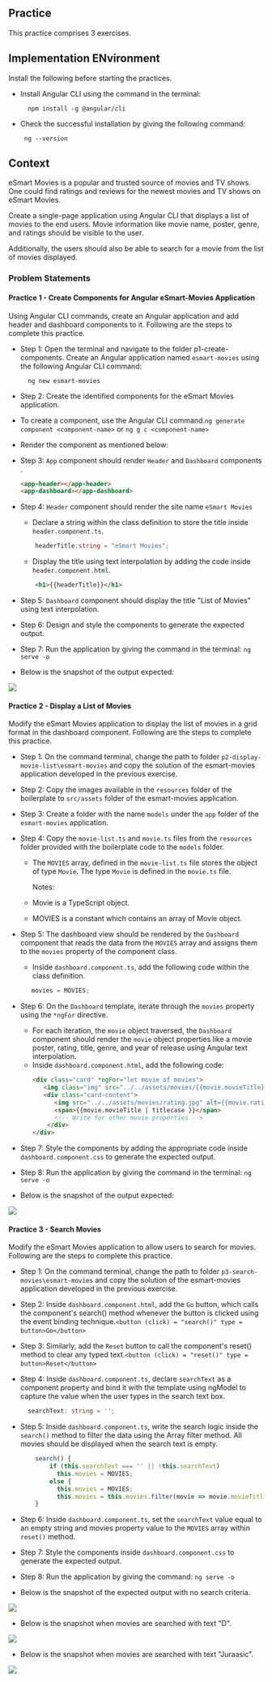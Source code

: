 ## Practice

This practice comprises 3 exercises.

## Implementation ENvironment

Install the following before starting the practices.​

- Install Angular CLI using the command in the terminal:​

        npm install -g @angular/cli​
- Check the successful installation by giving the following command:​

       ng --version

## Context

eSmart Movies is a popular and trusted source of movies and TV shows. One could find ratings and reviews for the newest movies and TV shows on eSmart Movies.​

Create a single-page application using Angular CLI that displays a list of movies to the end users. Movie information like movie name, poster, genre, and ratings should be visible to the user. ​

Additionally, the users should also be able to search for a movie from the list of movies displayed. 

### Problem Statements

#### Practice 1 - Create Components for Angular eSmart-Movies Application

Using Angular CLI commands, create an Angular application and add header and dashboard components to it. Following are the steps to complete this practice.

- Step 1: Open the terminal and navigate to the folder p1-create-components. Create an Angular application named `esmart-movies` using the following Angular CLI command:​
                 
        ng new esmart-movies​
- Step 2: Create the identified components for the eSmart Movies application.​
- To create a component, use the Angular CLI command.​
     `ng generate component <component-name>` or `ng g c <component-name>`
     ​
- Render the component as mentioned below:​
- Step 3: `App` component should render `Header` and `Dashboard` components​.
    ```html
    <app-header></app-header>​
    <app-dashboard></app-dashboard>
    ```
- Step 4: `Header` component should render the site name `eSmart Movies`
    - Declare a string within the class definition to store the title inside `header.component.ts`.​
    ```ts
        headerTitle:string = "eSmart Movies";
    ```
    - Display the title using text interpolation by adding the code inside `header.component.html`.​
    ```html
        <h1>{{headerTitle}}</h1>
    ```
- Step 5: `Dashboard` component should display the title "List of Movies" using text interpolation​.
- Step 6: Design and style the components to generate the expected output.​
- Step 7: Run the application by giving the command in the terminal: `ng serve -o​`

- Below is the snapshot of the output expected:

![](./p1-create-components/esmart-movies-output.png)

#### Practice 2 - Display a List of Movies

Modify the eSmart Movies application to display the list of movies in a grid format in the dashboard component. Following are the steps to complete this practice.

- Step 1: On the command terminal, change the path to folder `p2-display-movie-list\esmart-movies` and copy the solution of the esmart-movies application developed in the previous exercise.​
- Step 2: Copy the images available in the `resources` folder of the boilerplate to `src/assets` folder of the esmart-movies application.​
- Step 3: Create a folder with the name `models` under the `app` folder of the `esmart-movies` application.
- Step 4: Copy the `movie-list.ts` and `movie.ts` files from the `resources` folder provided with the boilerplate code to the `models` folder.
    - The `MOVIES` array, defined in the `movie-list.ts` file stores the object of type `Movie`. The type `Movie` is defined in the `movie.ts` file. ​

      Notes:
    - Movie is a TypeScript object.​
    - MOVIES is a constant which contains an array of Movie object.
- Step 5: The dashboard view should be rendered by the `Dashboard` component that reads the data from the `MOVIES` array and assigns them to the `movies` property of the component class.
    - Inside `dashboard.component.ts`, add the following code within the class definition.​
    ```ts
       movies = MOVIES;
- Step 6: On the `Dashboard` template, iterate through the `movies` property using the `*ngFor` directive. ​
    - For each iteration, the `movie` object traversed, the `Dashboard` component should render the `movie` object properties like a movie poster, rating, title, genre, and year of release using Angular text interpolation. ​
    - Inside `dashboard.component.html`, add the following code:​
        ```html
        <div class="card" *ngFor="let movie of movies">
           <img class="img" src="../../assets/movies/{{movie.movieTitle}}.jpg" alt={{movie.movieTitle}}>
           <div class="card-content">
              <img src="../../assets/movies/rating.jpg" alt={{movie.rating}} /><span>{{movie.rating}}</span><br> 
              <span>{{movie.movieTitle | titlecase }}</span>
              <!-- Write for other movie properties -->
            </div>
        </div>
        ```
- Step 7: Style the components by adding the appropriate code inside `dashboard.component.css` to generate the expected output.​
- Step 8: Run the application by giving the command in the terminal: `ng serve -o​`

- Below is the snapshot of the output expected:

![](./p2-display-movies/movies-gallery.png)

#### Practice 3 - Search Movies

Modify the eSmart Movies application to allow users to search for movies. Following are the steps to complete this practice.

- Step 1: On the command terminal, change the path to folder `p3-search-movies\esmart-movies` and copy the solution of the esmart-movies application developed in the previous exercise.
- Step 2: Inside `dashboard.component.html`, add the `Go` button, which calls the component's search() method whenever the button is clicked using the event binding technique.​
       `<button (click) = "search()" type = button>Go</button>`​
- Step 3: Similarly, add the `Reset` button to call the component's reset()  method to clear any typed text.​
       `<button (click) = "reset()" type = button>Reset</button>`​
- Step 4: Inside `dashboard.component.ts`, declare `searchText` as a component property and bind it with the template using ngModel to capture the value when the user types in the search text box.
    ```ts
      searchText: string = '';
- Step 5: Inside `dashboard.component.ts`, write the search logic inside the `search()` method to filter the data using the Array filter method.​ All movies should be displayed when the search text is empty.​
    ```ts
        search() {
            if (this.searchText === '' || !this.searchText)
              this.movies = MOVIES;
            else {
              this.movies = MOVIES;
              this.movies = this.movies.filter(movie => movie.movieTitle?.startsWith(this.searchText.toLowerCase()));
        }
    ```
- Step 6: Inside `dashboard.component.ts`, set the `searchText` value equal to an empty string and movies property value to the `MOVIES` array within `reset()` method. ​
- Step 7: Style the components inside `dashboard.component.css` to generate the expected output.​
- Step 8: Run the application by giving the command: `ng serve -o`

- Below is the snapshot of the expected output with no search criteria.

![](./p3-search-movies/search-movies-1.png)

- Below is the snapshot when movies are searched with text "D".

![](./p3-search-movies/search-movies-2.png)

- Below is the snapshot when movies are searched with text "Juraasic".

![](./p3-search-movies/search-movies-3.png)

